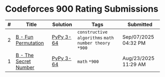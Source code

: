 # Codeforces 900 Rating Submissions

| # | Title | Solution | Tags | Submitted |
|:-:|-------|----------|------|-----------|
| 2 | [B - Fun Permutation](https://codeforces.com/contest/2137/problem/B) | [PyPy 3-64](https://codeforces.com/contest/2137/submission/337370306) | `constructive algorithms` `math` `number theory` `*900` | Sep/07/2025 04:32 PM |
| 1 | [B - The Secret Number](https://codeforces.com/contest/2132/problem/B) | [PyPy 3-64](https://codeforces.com/contest/2132/submission/335149378) | `math` `*900` | Aug/23/2025 11:29 AM |